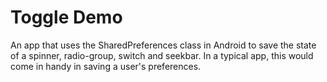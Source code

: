 # Toggle Demo
 An app that uses the SharedPreferences class in Android to save the state of a spinner, radio-group, switch and seekbar. In a typical app, this would come in handy in saving a user's preferences.

